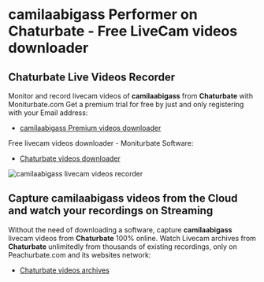 # camilaabigass Performer on Chaturbate - Free LiveCam videos downloader

## Chaturbate Live Videos Recorder

Monitor and record livecam videos of **camilaabigass** from **Chaturbate** with Moniturbate.com
Get a premium trial for free by just and only registering with your Email address:
* [camilaabigass Premium videos downloader](https://moniturbate.com/request-demo-licence-key.html)

Free livecam videos downloader - Moniturbate Software:
* [Chaturbate videos downloader](https://moniturbate.com/moniturbate-download-software.html)

![camilaabigass livecam videos recorder](https://peachurnet.com/templates/moniturbate-software.png)


## Capture camilaabigass videos from the Cloud and watch your recordings on Streaming

Without the need of downloading a software, capture **camilaabigass** livecam videos from **Chaturbate** 100% online.
Watch Livecam archives from **Chaturbate** unlimitedly from thousands of existing recordings, only on Peachurbate.com and its websites network:
* [Chaturbate videos archives](https://peachurnet.com/)